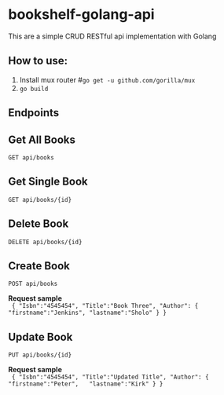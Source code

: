 # bookshelf-golang-api
This are a simple CRUD RESTful api implementation with Golang


## How to use:
1. Install mux router
#`go get -u github.com/gorilla/mux`
2. `go build `

## Endpoints

## Get All Books
`GET api/books`

## Get Single Book
`GET api/books/{id}`

## Delete Book
`DELETE api/books/{id}`

## Create Book
`POST api/books`

<b> Request sample </b><br/>
`` {
   "Isbn":"4545454",
   "Title":"Book Three",
   "Author": {
                "firstname":"Jenkins",
                "lastname":"Sholo"
             }
  }``

## Update Book
`PUT api/books/{id}`

<b> Request sample </b><br/>
`` {
   "Isbn":"4545454",
   "Title":"Updated Title",
   "Author": {
               "firstname":"Peter",  
               "lastname":"Kirk"
            }
  }``

